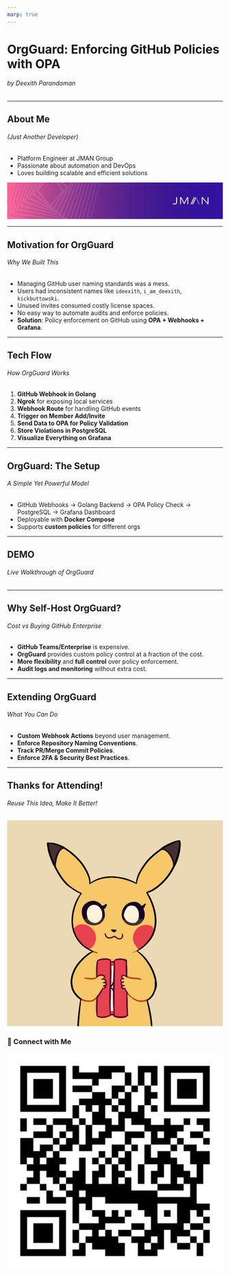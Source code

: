 ```yaml
---
marp: true
---
```

<!-- _class: top -->

# OrgGuard: Enforcing GitHub Policies with OPA
###### by Deexith Parandaman
---

## About Me
###### (Just Another Developer)
- Platform Engineer at JMAN Group
- Passionate about automation and DevOps
- Loves building scalable and efficient solutions

![JMAN Group Logo](jman_group_cover.webp)

---

## Motivation for OrgGuard
###### Why We Built This
- Managing GitHub user naming standards was a mess.
- Users had inconsistent names like `ideexith`, `i_am_deexith`, `kickbuttowski`.
- Unused invites consumed costly license spaces.
- No easy way to automate audits and enforce policies.
- **Solution**: Policy enforcement on GitHub using **OPA + Webhooks + Grafana**.

---

## Tech Flow
###### How OrgGuard Works
1. **GitHub Webhook in Golang**
2. **Ngrok** for exposing local services
3. **Webhook Route** for handling GitHub events
4. **Trigger on Member Add/Invite**
5. **Send Data to OPA for Policy Validation**
6. **Store Violations in PostgreSQL**
7. **Visualize Everything on Grafana**

---

## OrgGuard: The Setup
###### A Simple Yet Powerful Model
- GitHub Webhooks → Golang Backend → OPA Policy Check → PostgreSQL → Grafana Dashboard
- Deployable with **Docker Compose**
- Supports **custom policies** for different orgs

---
<!-- _class: title -->

## DEMO
###### Live Walkthrough of OrgGuard

---

## Why Self-Host OrgGuard?
###### Cost vs Buying GitHub Enterprise
- **GitHub Teams/Enterprise** is expensive.
- **OrgGuard** provides custom policy control at a fraction of the cost.
- **More flexibility** and **full control** over policy enforcement.
- **Audit logs and monitoring** without extra cost.

---

## Extending OrgGuard
###### What You Can Do
- **Custom Webhook Actions** beyond user management.
- **Enforce Repository Naming Conventions**.
- **Track PR/Merge Commit Policies**.
- **Enforce 2FA & Security Best Practices**.

---

## Thanks for Attending!
###### Reuse This Idea, Make It Better!

![Thanks](thanks.gif)

### 📩 Connect with Me

![Contact QR](qr-code.png)

